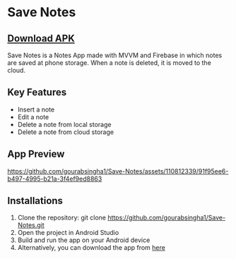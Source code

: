 # Save Notes
## [Download APK](https://drive.google.com/file/d/1rBC8BoG_7DWVhWybu-wc8Btgxo_lp1WS/view?usp=sharing)

Save Notes is a Notes App made with MVVM and Firebase in which notes are saved at phone storage. When a note is deleted, it is moved to the cloud.

## Key Features
- Insert a note
- Edit a note
- Delete a note from local storage
- Delete a note from cloud storage

## App Preview
https://github.com/gourabsingha1/Save-Notes/assets/110812339/91f95ee6-b497-4995-b21a-3f4ef9ed8863

## Installations
1. Clone the repository: git clone https://github.com/gourabsingha1/Save-Notes.git
2. Open the project in Android Studio
3. Build and run the app on your Android device
4. Alternatively, you can download the app from [here](https://drive.google.com/file/d/1rBC8BoG_7DWVhWybu-wc8Btgxo_lp1WS/view?usp=sharing)
